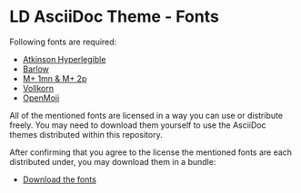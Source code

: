 # LD AsciiDoc Theme - Fonts

Following fonts are required:

* [Atkinson Hyperlegible](https://brailleinstitute.org/freefont)
* [Barlow](https://github.com/jpt/barlow)
* [M+ 1mn & M+ 2p](mplus-fonts.osdn.jp/about-en.html)
* [Vollkorn](https://github.com/FAlthausen/Vollkorn-Typeface)
* [OpenMoji](https://openmoji.org/)

All of the mentioned fonts are licensed in a way you can use or distribute freely. You may need to download them yourself to use the AsciiDoc themes distributed within this repository.

After confirming that you agree to the license the mentioned fonts are each distributed under, you may download them in a bundle:

* [Download the fonts](https://cloud.liberale-demokraten.de/s/cHWMx4Ey9x3MT2x)